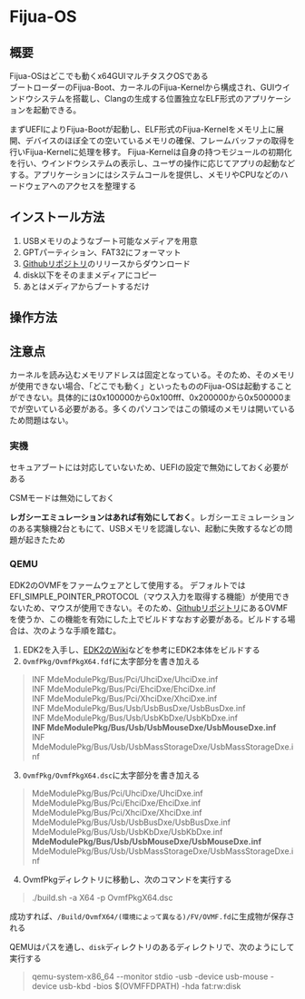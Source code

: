 # Fijua-OS
## 概要
Fijua-OSはどこでも動くx64GUIマルチタスクOSである  
ブートローダーのFijua-Boot、カーネルのFijua-Kernelから構成され、GUIウインドウシステムを搭載し、Clangの生成する位置独立なELF形式のアプリケーションを起動できる。  

まずUEFIによりFijua-Bootが起動し、ELF形式のFijua-Kernelをメモリ上に展開、デバイスのほぼ全ての空いているメモリの確保、フレームバッファの取得を行いFijua-Kernelに処理を移す。
Fijua-Kernelは自身の持つモジュールの初期化を行い、ウインドウシステムの表示し、ユーザの操作に応じてアプリの起動などする。アプリケーションにはシステムコールを提供し、メモリやCPUなどのハードウェアへのアクセスを整理する  

## インストール方法
1. USBメモリのようなブート可能なメディアを用意  
2. GPTパーティション、FAT32にフォーマット  
3. [Githubリポジトリ](https://github.com/kntt32/Fijua-OS)のリリースからダウンロード  
4. disk以下をそのままメディアにコピー  
5. あとはメディアからブートするだけ  

## 操作方法


## 注意点
カーネルを読み込むメモリアドレスは固定となっている。そのため、そのメモリが使用できない場合、「どこでも動く」といったもののFijua-OSは起動することができない。具体的には0x100000から0x100fff、0x200000から0x500000までが空いている必要がある。多くのパソコンではこの領域のメモリは開いているため問題はない。
### 実機
セキュアブートには対応していないため、UEFIの設定で無効にしておく必要がある  

CSMモードは無効にしておく  

**レガシーエミュレーションはあれば有効にしておく**。レガシーエミュレーションのある実験機2台ともにて、USBメモリを認識しない、起動に失敗するなどの問題が起きたため  


### QEMU
EDK2のOVMFをファームウェアとして使用する。
デフォルトではEFI_SIMPLE_POINTER_PROTOCOL（マウス入力を取得する機能）が使用できないため、マウスが使用できない。そのため、[Githubリポジトリ](https://github.com/kntt32/Fijua-OS)にあるOVMFを使うか、この機能を有効にした上でビルドすなおす必要がある。ビルドする場合は、次のような手順を踏む。  
1. EDK2を入手し、[EDK2のWiki](https://github.com/tianocore/tianocore.github.io/wiki/Getting-Started-with-EDK-II)などを参考にEDK2本体をビルドする
2. `OvmfPkg/OvmfPkgX64.fdf`に太字部分を書き加える  
> INF MdeModulePkg/Bus/Pci/UhciDxe/UhciDxe.inf  
> INF MdeModulePkg/Bus/Pci/EhciDxe/EhciDxe.inf  
> INF MdeModulePkg/Bus/Pci/XhciDxe/XhciDxe.inf  
> INF MdeModulePkg/Bus/Usb/UsbBusDxe/UsbBusDxe.inf  
> INF MdeModulePkg/Bus/Usb/UsbKbDxe/UsbKbDxe.inf  
> **INF MdeModulePkg/Bus/Usb/UsbMouseDxe/UsbMouseDxe.inf**  
> INF MdeModulePkg/Bus/Usb/UsbMassStorageDxe/UsbMassStorageDxe.inf  

3. `OvmfPkg/OvmfPkgX64.dsc`に太字部分を書き加える
>   MdeModulePkg/Bus/Pci/UhciDxe/UhciDxe.inf  
>   MdeModulePkg/Bus/Pci/EhciDxe/EhciDxe.inf  
>   MdeModulePkg/Bus/Pci/XhciDxe/XhciDxe.inf  
>   MdeModulePkg/Bus/Usb/UsbBusDxe/UsbBusDxe.inf  
>   MdeModulePkg/Bus/Usb/UsbKbDxe/UsbKbDxe.inf  
> 	**MdeModulePkg/Bus/Usb/UsbMouseDxe/UsbMouseDxe.inf**  
>   MdeModulePkg/Bus/Usb/UsbMassStorageDxe/UsbMassStorageDxe.inf  

4. OvmfPkgディレクトリに移動し、次のコマンドを実行する
> ./build.sh -a X64 -p OvmfPkgX64.dsc

成功すれば、`/Build/OvmfX64/(環境によって異なる)/FV/OVMF.fd`に生成物が保存される

QEMUはパスを通し、`disk`ディレクトリのあるディレクトリで、次のようにして実行する  
> qemu-system-x86_64 --monitor stdio -usb -device usb-mouse -device usb-kbd -bios $(OVMFFDPATH) -hda fat:rw:disk
